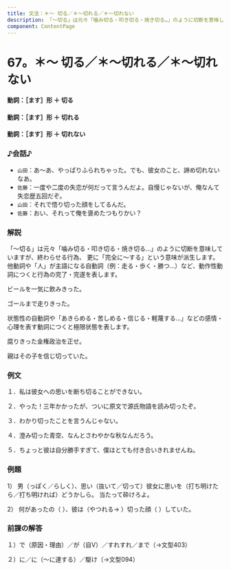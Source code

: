 ```yaml
---
title: 文法：＊～ 切る／＊～切れる／＊～切れない
description: 「～切る」は元々「噛み切る・叩き切る・焼き切る…」のように切断を意味していますが、終わらせる行為、 更に「完全に～する」という意味が派生します。他動詞や「人」が主語になる自動詞（例：走る・歩く・勝つ…）など、動作性動詞につくと行為の完了・完遂を表します。
component: ContentPage
---
```



# 67。＊～ 切る／＊～切れる／＊～切れない
#### 動詞：［ます］形 ＋ 切る
#### 動詞：［ます］形 ＋ 切れる
#### 動詞：［ます］形 ＋ 切れない
### ♪会話♪
- `山田`：あ～あ、やっぱりふられちゃった。でも、彼女のこと、諦め切れないなあ。
- `佐藤`：一度や二度の失恋が何だって言うんだよ。自慢じゃないが、俺なんて失恋歴五回だぞ。
- `山田`：それで悟り切った顔をしてるんだ。
- `佐藤`：おい、それって俺を褒めたつもりかい？
### 解説
「～切る」は元々「噛み切る・叩き切る・焼き切る…」のように切断を意味していますが、終わらせる行為、 更に「完全に～する」という意味が派生します。他動詞や「人」が主語になる自動詞（例：走る・歩く・勝つ…）など、動作性動詞につくと行為の完了・完遂を表します。

ビールを一気に飲みきった。

ゴールまで走りきった。

状態性の自動詞や「あきらめる・苦しめる・信じる・軽蔑する…」などの感情・心理を表す動詞につくと極限状態を表します。

腐りきった金権政治を正せ。

親はその子を信じ切っていた。
### 例文
１．私は彼女への思いを断ち切ることができない。

２．やった！三年かかったが、ついに原文で源氏物語を読み切ったぞ。

３．わかり切ったことを言うんじゃない。

４．澄み切った青空、なんとさわやかな秋なんだろう。

５．ちょっと彼は自分勝手すぎて、僕はとても付き合いきれませんね。
### 例題
1） 男（っぽく／らしく）、思い（抜いて／切って）彼女に思いを（打ち明けたら／打ち明ければ）どうかしら。 当たって砕けろよ。

2） 何があったの（ ）、彼は（やつれる→ ）切った顔（ ）していた。
### 前課の解答
１）で（原因・理由）／が（自V）／すれすれ／まで（→文型403）

２）に／に（～に達する）／駆け（→文型094）
